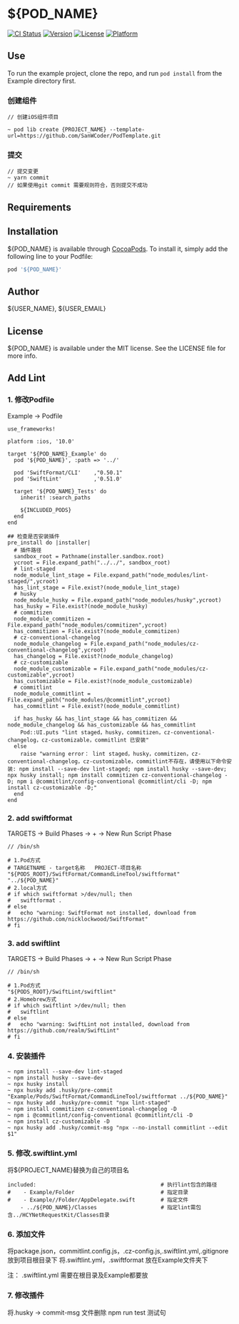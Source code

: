 # ${POD_NAME}

[![CI Status](https://img.shields.io/travis/${USER_NAME}/${REPO_NAME}.svg?style=flat)](https://travis-ci.org/${USER_NAME}/${REPO_NAME})
[![Version](https://img.shields.io/cocoapods/v/${POD_NAME}.svg?style=flat)](https://cocoapods.org/pods/${POD_NAME})
[![License](https://img.shields.io/cocoapods/l/${POD_NAME}.svg?style=flat)](https://cocoapods.org/pods/${POD_NAME})
[![Platform](https://img.shields.io/cocoapods/p/${POD_NAME}.svg?style=flat)](https://cocoapods.org/pods/${POD_NAME})

## Use

To run the example project, clone the repo, and run `pod install` from the Example directory first.

### 创建组件
```
// 创建iOS组件项目

~ pod lib create {PROJECT_NAME} --template-url=https://github.com/SanWCoder/PodTemplate.git

```
### 提交
```
// 提交变更
~ yarn commit
// 如果使用git commit 需要规则符合，否则提交不成功
```

## Requirements

## Installation

${POD_NAME} is available through [CocoaPods](https://cocoapods.org). To install
it, simply add the following line to your Podfile:

```ruby
pod '${POD_NAME}'
```

## Author

${USER_NAME}, ${USER_EMAIL}

## License

${POD_NAME} is available under the MIT license. See the LICENSE file for more info.

## Add Lint

### 1. 修改Podfile
Example -> Podfile

```
use_frameworks!

platform :ios, '10.0'

target '${POD_NAME}_Example' do
  pod '${POD_NAME}', :path => '../'
  
  pod 'SwiftFormat/CLI'    ,"0.50.1"
  pod 'SwiftLint'          ,'0.51.0'
  
  target '${POD_NAME}_Tests' do
    inherit! :search_paths

    ${INCLUDED_PODS}
  end
end

## 检查是否安装插件
pre_install do |installer|
  # 插件路径
  sandbox_root = Pathname(installer.sandbox.root)
  ycroot = File.expand_path("../../", sandbox_root)
  # lint-staged
  node_module_lint_stage = File.expand_path("node_modules/lint-staged/",ycroot)
  has_lint_stage = File.exist?(node_module_lint_stage)
  # husky
  node_module_husky = File.expand_path("node_modules/husky",ycroot)
  has_husky = File.exist?(node_module_husky)
  # commitizen
  node_module_commitizen = File.expand_path("node_modules/commitizen",ycroot)
  has_commitizen = File.exist?(node_module_commitizen)
  # cz-conventional-changelog
  node_module_changelog = File.expand_path("node_modules/cz-conventional-changelog",ycroot)
  has_changelog = File.exist?(node_module_changelog)
  # cz-customizable
  node_module_customizable = File.expand_path("node_modules/cz-customizable",ycroot)
  has_customizable = File.exist?(node_module_customizable)
  # commitlint
  node_module_commitlint = File.expand_path("node_modules/@commitlint",ycroot)
  has_commitlint = File.exist?(node_module_commitlint)
  
  if has_husky && has_lint_stage && has_commitizen && node_module_changelog && has_customizable && has_commitlint
    Pod::UI.puts "lint staged，husky，commitizen，cz-conventional-changelog，cz-customizable，commitlint 已安装"
  else
    raise "warning error： lint staged，husky，commitizen，cz-conventional-changelog，cz-customizable，commitlint不存在，请使用以下命令安装: npm install --save-dev lint-staged; npm install husky --save-dev; npx husky install; npm install commitizen cz-conventional-changelog -D; npm i @commitlint/config-conventional @commitlint/cli -D; npm install cz-customizable -D;"
  end
end

```
### 2. add swiftformat

TARGETS -> Build Phases -> + -> New Run Script Phase

```
// /bin/sh

# 1.Pod方式
# TARGETNAME - target名称   PROJECT-项目名称
"${PODS_ROOT}/SwiftFormat/CommandLineTool/swiftformat" "../${POD_NAME}"
# 2.local方式
# if which swiftformat >/dev/null; then
#   swiftformat .
# else
#   echo "warning: SwiftFormat not installed, download from https://github.com/nicklockwood/SwiftFormat"
# fi

```
### 3. add swiftlint

TARGETS -> Build Phases -> + -> New Run Script Phase

```
// /bin/sh

# 1.Pod方式
"${PODS_ROOT}/SwiftLint/swiftlint"
# 2.Homebrew方式
# if which swiftlint >/dev/null; then
#   swiftlint
# else
#   echo "warning: SwiftLint not installed, download from https://github.com/realm/SwiftLint"
# fi

```

### 4. 安装插件
```
~ npm install --save-dev lint-staged
~ npm install husky --save-dev
~ npx husky install
~ npx husky add .husky/pre-commit "Example/Pods/SwiftFormat/CommandLineTool/swiftformat ../${POD_NAME}"
~ npx husky add .husky/pre-commit "npx lint-staged"
~ npm install commitizen cz-conventional-changelog -D
~ npm i @commitlint/config-conventional @commitlint/cli -D
~ npm install cz-customizable -D 
~ npx husky add .husky/commit-msg "npx --no-install commitlint --edit $1"

```

### 5. 修改.swiftlint.yml
将${PROJECT_NAME}替换为自己的项目名

```
included:                                       # 执行lint包含的路径
#    - Example/Folder                           # 指定目录
#    - Example//Folder/AppDelegate.swift        # 指定文件
    - ../${POD_NAME}/Classes                    # 指定lint需包含../HCYNetRequestKit/Classes目录
```

### 6. 添加文件
将package.json，commitlint.config.js，.cz-config.js,.swiftlint.yml,.gitignore放到项目根目录下
将.swiftlint.yml，.swiftformat 放在Example文件夹下

注： .swiftlint.yml 需要在根目录及Example都要放

### 7. 修改插件

将.husky -> commit-msg 文件删除 npm run test 测试句

